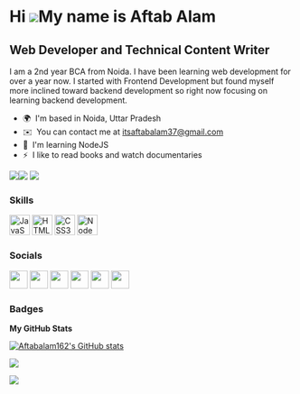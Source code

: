 Hi ![](https://user-images.githubusercontent.com/18350557/176309783-0785949b-9127-417c-8b55-ab5a4333674e.gif)My name is Aftab Alam
==================================================================================================================================

Web Developer and Technical Content Writer
------------------------------------------

I am a 2nd year BCA from Noida. I have been learning web development for over a year now. I started with Frontend Development but found myself more inclined toward backend development so right now focusing on learning backend development.

* 🌍  I'm based in Noida, Uttar Pradesh
* ✉️  You can contact me at [itsaftabalam37@gmail.com](mailto:itsaftabalam37@gmail.com)
* 🧠  I'm learning NodeJS
* ⚡  I like to read books and watch documentaries

<a href="https://www.twitter.com/Itsaftabalam" target="_blank" rel="noreferrer"><img
src="https://img.shields.io/twitter/follow/Itsaftabalam?logo=twitter&style=for-the-badge&color=0891b2&labelColor=1c1917"
/></a><a href="https://www.github.com/Aftabalam162" target="_blank" rel="noreferrer"><img
src="https://img.shields.io/github/followers/Aftabalam162?logo=github&style=for-the-badge&color=0891b2&labelColor=1c1917" /></a>
![](https://komarev.com/ghpvc/?username=Aftabalam162&style=for-the-badge)

### Skills


<p align="left">
<a href="https://developer.mozilla.org/en-US/docs/Web/JavaScript" target="_blank" rel="noreferrer"><img src="https://raw.githubusercontent.com/danielcranney/readme-generator/main/public/icons/skills/javascript-colored.svg" width="36" height="36" alt="JavaScript" /></a>
<a href="https://developer.mozilla.org/en-US/docs/Glossary/HTML5" target="_blank" rel="noreferrer"><img src="https://raw.githubusercontent.com/danielcranney/readme-generator/main/public/icons/skills/html5-colored.svg" width="36" height="36" alt="HTML5" /></a>
<a href="https://www.w3.org/TR/CSS/#css" target="_blank" rel="noreferrer"><img src="https://raw.githubusercontent.com/danielcranney/readme-generator/main/public/icons/skills/css3-colored.svg" width="36" height="36" alt="CSS3" /></a>
<a href="https://nodejs.org/en/" target="_blank" rel="noreferrer"><img src="https://raw.githubusercontent.com/danielcranney/readme-generator/main/public/icons/skills/nodejs-colored.svg" width="36" height="36" alt="NodeJS" /></a>
</p>


### Socials

<p align="left"> <a href="https://www.codepen.io/aftabalam162" target="_blank" rel="noreferrer"><img src="https://raw.githubusercontent.com/danielcranney/readme-generator/main/public/icons/socials/codepen.svg" width="32" height="32" /></a> <a href="https://www.github.com/Aftabalam162" target="_blank" rel="noreferrer"><img src="https://raw.githubusercontent.com/danielcranney/readme-generator/main/public/icons/socials/github.svg" width="32" height="32" /></a> <a href="https://aftabalam.hashnode.dev" target="_blank" rel="noreferrer"><img src="https://raw.githubusercontent.com/danielcranney/readme-generator/main/public/icons/socials/hashnode.svg" width="32" height="32" /></a> <a href="https://www.linkedin.com/in/aftab-alam-10/" target="_blank" rel="noreferrer"><img src="https://raw.githubusercontent.com/danielcranney/readme-generator/main/public/icons/socials/linkedin.svg" width="32" height="32" /></a> <a href="http://www.medium.com/@itsaftabalam37" target="_blank" rel="noreferrer"><img src="https://raw.githubusercontent.com/danielcranney/readme-generator/main/public/icons/socials/medium.svg" width="32" height="32" /></a> <a href="https://www.twitter.com/Itsaftabalam" target="_blank" rel="noreferrer"><img src="https://raw.githubusercontent.com/danielcranney/readme-generator/main/public/icons/socials/twitter.svg" width="32" height="32" /></a></p>

### Badges

<b>My GitHub Stats</b>

<a href="http://www.github.com/Aftabalam162"><img src="https://github-readme-stats.vercel.app/api?username=Aftabalam162&show_icons=true&hide=&count_private=true&title_color=0891b2&text_color=ffffff&icon_color=0891b2&bg_color=1c1917&hide_border=true&show_icons=true" alt="Aftabalam162's GitHub stats" /></a>

<a href="http://www.github.com/Aftabalam162"><img src="https://github-readme-streak-stats.herokuapp.com/?user=Aftabalam162&stroke=ffffff&background=1c1917&ring=0891b2&fire=0891b2&currStreakNum=ffffff&currStreakLabel=0891b2&sideNums=ffffff&sideLabels=ffffff&dates=ffffff&hide_border=true" /></a>

![](https://hit.yhype.me/github/profile?user_id=73171400)
